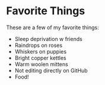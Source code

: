 # Favorite Things

These are a few of my favorite things:

- Sleep deprivation w friends
- Raindrops on roses
- Whiskers on puppies
- Bright copper kettles
- Warm woolen mittens
- Not editing directly on GitHub
- Food!
